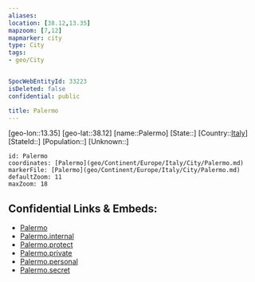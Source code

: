 ```yaml
---
aliases: 
location: [38.12,13.35]
mapzoom: [7,12] 
mapmarker: city 
type: City
tags:
- geo/City


SpocWebEntityId: 33223
isDeleted: false
confidential: public

title: Palermo
---
```

[geo-lon::13.35]
[geo-lat::38.12]
[name::Palermo]
[State::]
[Country::[Italy](geo/Continent/Europe/Italy.md)]
[StateId::]
[Population::]
[Unknown::]


```leaflet
id: Palermo
coordinates: [Palermo](geo/Continent/Europe/Italy/City/Palermo.md)
markerFile: [Palermo](geo/Continent/Europe/Italy/City/Palermo.md)
defaultZoom: 11 
maxZoom: 18
```


## Confidential Links & Embeds: 
- [Palermo](../../../../../../_public/geo/Continent/Europe/Italy/City/Palermo.md) 
- [Palermo.internal](../../../../../../_internal/geo/Continent/Europe/Italy/City/Palermo.internal.md) 
- [Palermo.protect](../../../../../../_protect/geo/Continent/Europe/Italy/City/Palermo.protect.md) 
- [Palermo.private](../../../../../../_private/geo/Continent/Europe/Italy/City/Palermo.private.md) 
- [Palermo.personal](../../../../../../_personal/geo/Continent/Europe/Italy/City/Palermo.personal.md) 
- [Palermo.secret](../../../../../../_secret/geo/Continent/Europe/Italy/City/Palermo.secret.md) 
